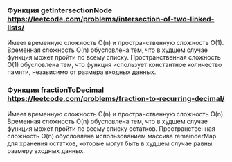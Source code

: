 ### Функция getIntersectionNode https://leetcode.com/problems/intersection-of-two-linked-lists/
Имеет временную сложность O(n) и пространственную сложность O(1). Временная сложность O(n) обусловлена тем, что в худшем случае функция может пройти по всему списку. Пространственная сложность O(1) обусловлена тем, что функция использует константное количество памяти, независимо от размера входных данных.

### Функция fractionToDecimal https://leetcode.com/problems/fraction-to-recurring-decimal/
Имеет временную сложность O(n) и пространственную сложность O(n). Временная сложность O(n) обусловлена тем, что в худшем случае функция может пройти по всему списку остатков. Пространственная сложность O(n) обусловлена использованием массива remainderMap для хранения остатков, которые могут быть в худшем случае равны размеру входных данных.
